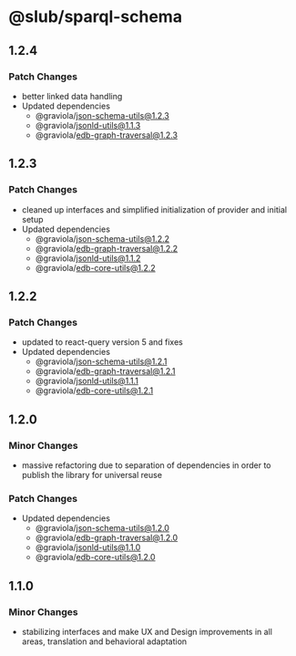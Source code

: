 # @slub/sparql-schema

## 1.2.4

### Patch Changes

- better linked data handling
- Updated dependencies
  - @graviola/json-schema-utils@1.2.3
  - @graviola/jsonld-utils@1.1.3
  - @graviola/edb-graph-traversal@1.2.3

## 1.2.3

### Patch Changes

- cleaned up interfaces and simplified initialization of provider and initial setup
- Updated dependencies
  - @graviola/json-schema-utils@1.2.2
  - @graviola/edb-graph-traversal@1.2.2
  - @graviola/jsonld-utils@1.1.2
  - @graviola/edb-core-utils@1.2.2

## 1.2.2

### Patch Changes

- updated to react-query version 5 and fixes
- Updated dependencies
  - @graviola/json-schema-utils@1.2.1
  - @graviola/edb-graph-traversal@1.2.1
  - @graviola/jsonld-utils@1.1.1
  - @graviola/edb-core-utils@1.2.1

## 1.2.0

### Minor Changes

- massive refactoring due to separation of dependencies in order to publish the library for universal reuse

### Patch Changes

- Updated dependencies
  - @graviola/json-schema-utils@1.2.0
  - @graviola/edb-graph-traversal@1.2.0
  - @graviola/jsonld-utils@1.1.0
  - @graviola/edb-core-utils@1.2.0

## 1.1.0

### Minor Changes

- stabilizing interfaces and make UX and Design improvements in all areas, translation and behavioral adaptation
